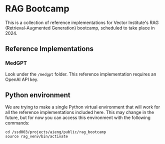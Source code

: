 # RAG Bootcamp

This is a collection of reference implementations for Vector Institute's RAG (Retrieval-Augmented Generation) bootcamp, scheduled to take place in 2024.

## Reference Implementations

### MedGPT

Look under the `/medgpt` folder. This reference implementation requires an OpenAI API key.

## Python environment

We are trying to make a single Python virtual environment that will work for all the reference implementations included here. This may change in the future, but for now you can access this environment with the following commands:

```
cd /ssd003/projects/aieng/public/rag_bootcamp
source rag_venv/bin/activate
```
